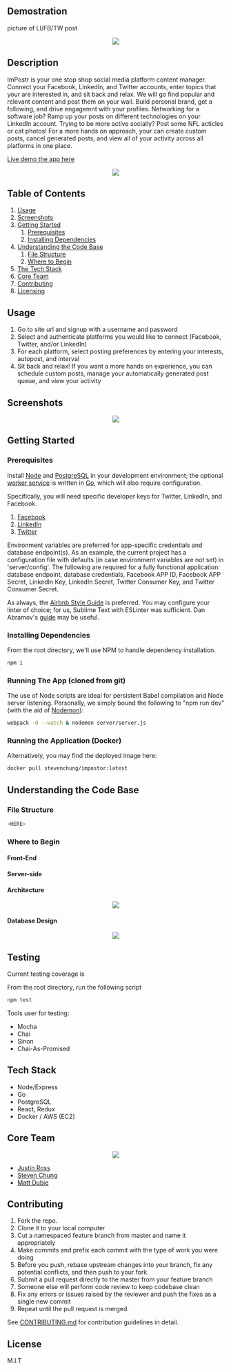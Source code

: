 ## Demostration <ADD URL>
picture of LI/FB/TW post
<p align="center">
  <img src="<url here>" >
</p>

## Description <ADD URL>
ImPostr is your one stop shop social media platform content manager. Connect your Facebook, LinkedIn, and Twitter accounts, enter topics that your are interested in, and sit back and relax. We will go find popular and relevant content and post them on your wall. Build personal brand, get a following, and drive engagemnt with your profiles. Networking for a software job? Ramp up your posts on different technologies on your LinkedIn account. Trying to be more active socially? Post some NFL acticles or cat photos! For a more hands on approach, your can create custom posts, cancel generated posts, and view all of your activity across all platforms in one place.

[Live demo the app here](<url to aws docker container>)

<p align="center">
  <img src="<url of screenshot entering settings>">
</p>

## Table of Contents

1. [Usage](#usage)
1. [Screenshots](#screenshots)
1. [Getting Started](#getting-started)
    1. [Prerequisites](#prerequisites)
    1. [Installing Dependencies](#installing-dependencies)
1. [Understanding the Code Base](#understanding-the-code-base)
    1. [File Structure](#file-structure)
    1. [Where to Begin](#where-to-begin)
1. [The Tech Stack](#tech-stack)
1. [Core Team](#core-team)
1. [Contributing](#contributing)
1. [Licensing](#license)

## Usage

1. Go to site url and signup with a username and password
1. Select and authenticate platforms you would like to connect (Facebook, Twitter, and/or LinkedIn)
1. For each platform, select posting preferences by entering your interests, autopost, and interval
1. Sit back and relax! If you want a more hands on experience, you can schedule custom posts, manage your automatically generated post queue, and view your activity

## Screenshots <CHANGE URLS AND ADD IMAGES>
<p align="center">
  <img src="<URL HERE>">
</p>

## Getting Started

### Prerequisites

Install [Node](https://nodejs.org/en/) and [PostgreSQL](https://www.postgresql.org/download/) in your development environment; the optional [worker service](https://github.com/HypnoticAlpaca/microservice) is written in [Go](https://golang.org/), which will also require configuration.

Specifically, you will need specific developer keys for Twitter, LinkedIn, and Facebook.
1. [Facebook](https://developers.facebook.com/docs/facebook-login/access-tokens/)
2. [LinkedIn](https://developer.linkedin.com/docs/oauth2)
3. [Twitter](https://dev.twitter.com/oauth/overview)

Environment variables are preferred for app-specific credentials and database endpoint(s).  As an example, the current project has a configuration file with defaults (in case environment variables are not set) in 'server/config'.  The following are required for a fully functional application: database endpoint, database credentials, Facebook APP ID, Facebook APP Secret, LinkedIn Key, LinkedIn Secret, Twitter Consumer Key, and Twitter Consumer Secret.

As always, the [Airbnb Style Guide](https://github.com/airbnb/javascript) is preferred.
You may configure your linter of choice; for us, Sublime Text with ESLinter was sufficient.  Dan Abramov's [guide](https://medium.com/@dan_abramov/lint-like-it-s-2015-6987d44c5b48#.ne1ikvdg9) may be useful.

### Installing Dependencies <EDIT>

From the root directory, we'll use NPM to handle dependency installation.
```sh
npm i
```

### Running The App (cloned from git)

The use of Node scripts are ideal for persistent Babel compilation and Node server listening.  Personally, we simply bound the following to "npm run dev" (with the aid of [Nodemon](https://github.com/remy/nodemon)):

```sh
webpack -d --watch & nodemon server/server.js
```
### Running the Application (Docker)

Alternatively, you may find the deployed image here:

```sh
docker pull stevenchung/impostor:latest
```

## Understanding the Code Base

### File Structure <COPY PASTE FINAL FILE STRUCTURE>

```sh
<HERE>
```

### Where to Begin

#### Front-End

#### Server-side

#### Architecture

<p align="center">
  <img src="https://github.com/JustinTRoss/ImPostr/blob/master/ImPostrDiagram.jpg?raw=true">
</p>

#### Database Design

<p align="center">
  <img src="https://s16.postimg.org/cdxbzc4md/Screen_Shot_2016_08_22_at_11_55_15_AM.png">
</p>

## Testing

Current testing coverage is <ENTER A PERCETAGE>

From the root directory, run the following script

```sh
npm test
```

Tools user for testing:
- Mocha
- Chai
- Sinon
- Chai-As-Promised
<ENTER MORE HERE>

## Tech Stack

- Node/Express
- Go
- PostgreSQL
- React, Redux
- Docker / AWS (EC2)

## Core Team

<p align="center">
  <img src="./TEAMPICTURE.jpg">
</p>

  - [Justin Ross](https://github.com/JustinTRoss)
  - [Steven Chung](https://github.com/StevenChung)
  - [Matt Dubie](https://github.com/mdubie)

## Contributing

1. Fork the repo.
1. Clone it to your local computer
1. Cut a namespaced feature branch from master and name it appropriately
1. Make commits and prefix each commit with the type of work you were doing
1. Before you push, rebase upstream changes into your branch, fix any potential conflicts, and then push to your fork.
1. Submit a pull request directly to the master from your feature branch
1. Someone else will perform code review to keep codebase clean
1. Fix any errors or issues raised by the reviewer and push the fixes as a single new commit
1. Repeat until the pull request is merged.

See [CONTRIBUTING.md](_CONTRIBUTING.md) for contribution guidelines in detail.

## License

M.I.T
